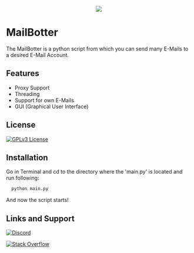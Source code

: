 <p align="center">
  <picture>
    <source media="(prefers-color-scheme: dark)" srcset="./documentation_images/CustomTkinter_logo_dark.png">
    <img src="./documentation_images/CustomTkinter_logo_light.png">
  </picture>
</p>


# MailBotter

The MailBotter is a python script from which you can send many E-Mails to a desired E-Mail Account. 


## Features

- Proxy Support
- Threading
- Support for own E-Mails
- GUI (Graphical User Interface)


## License

[![GPLv3 License](https://img.shields.io/badge/License-GPL%20v3-blue.svg)](https://opensource.org/licenses/)


## Installation

Go in Terminal and cd to the directory where the 'main.py' is located and run following:

```bash
  python main.py
```
And now the script starts!   
## Links and Support

[![Discord](https://img.shields.io/badge/Discord-%235865F2.svg?style=for-the-badge&logo=discord&logoColor=white)](https://google.com)

[![Stack Overflow](https://img.shields.io/badge/-Stackoverflow-FE7A16?style=for-the-badge&logo=stack-overflow&logoColor=white)]()

